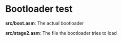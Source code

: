 # Bootloader test

**src/boot.asm**: The actual bootloader

**src/stage2.asm**: The file the bootloader tries to load
